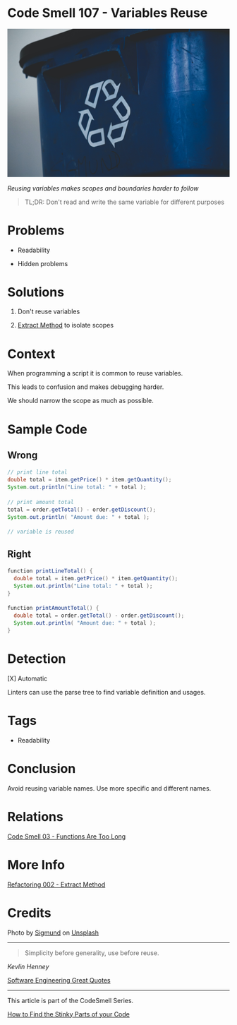 # Code Smell 107 - Variables Reuse

![Code Smell 107 - Variables Reuse](Code%20Smell%20107%20-%20Variables%20Reuse.jpg)

*Reusing variables makes scopes and boundaries harder to follow*

> TL;DR: Don't read and write the same variable for different purposes

# Problems

- Readability

- Hidden problems

# Solutions

1. Don't reuse variables

2. [Extract Method](https://github.com/mcsee/Software-Design-Articles/tree/main/Articles/Refactorings/Refactoring%20002%20-%20Extract%20Method/readme.md) to isolate scopes

# Context

When programming a script it is common to reuse variables.

This leads to confusion and makes debugging harder.

We should narrow the scope as much as possible.

# Sample Code

## Wrong

[Gist Url]: # (https://gist.github.com/mcsee/88615884493c78d45a57be565964ae5b)
```java
// print line total
double total = item.getPrice() * item.getQuantity();
System.out.println("Line total: " + total );

// print amount total 
total = order.getTotal() - order.getDiscount();
System.out.println( "Amount due: " + total );

// variable is reused
```

## Right

[Gist Url]: # (https://gist.github.com/mcsee/9657946be3bcd5a81aebc12d4ef82d0b)
```java
function printLineTotal() {
  double total = item.getPrice() * item.getQuantity();
  System.out.println("Line total: " + total );
}

function printAmountTotal() {
  double total = order.getTotal() - order.getDiscount();
  System.out.println( "Amount due: " + total );
}
```

# Detection

[X] Automatic 

Linters can use the parse tree to find variable definition and usages.

# Tags

- Readability

# Conclusion

Avoid reusing variable names. Use more specific and different names.

# Relations

[Code Smell 03 - Functions Are Too Long](https://github.com/mcsee/Software-Design-Articles/tree/main/Articles/Code%20Smells/Code%20Smell%2003%20-%20Functions%20Are%20Too%20Long/readme.md)

# More Info

[Refactoring 002 - Extract Method](https://github.com/mcsee/Software-Design-Articles/tree/main/Articles/Refactorings/Refactoring%20002%20-%20Extract%20Method/readme.md)

# Credits

Photo by [Sigmund](https://unsplash.com/@sigmund) on [Unsplash](https://unsplash.com/s/photos/recycle)
  
* * *

> Simplicity before generality, use before reuse.

_Kevlin Henney_
 
[Software Engineering Great Quotes](https://github.com/mcsee/Software-Design-Articles/tree/main/Articles/Quotes/Software%20Engineering%20Great%20Quotes/readme.md)

* * *

This article is part of the CodeSmell Series.

[How to Find the Stinky Parts of your Code](https://github.com/mcsee/Software-Design-Articles/tree/main/Articles/Code%20Smells/How%20to%20Find%20the%20Stinky%20parts%20of%20your%20Code/readme.md)
